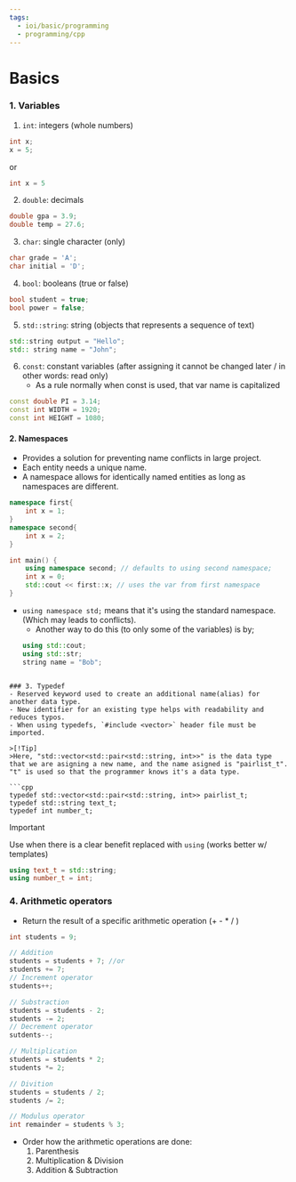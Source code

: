 ```yaml
---
tags:
  - ioi/basic/programming
  - programming/cpp
---
```

# Basics

### 1. Variables
1. `int`: integers (whole numbers)
```cpp
int x;
x = 5;
```
or
```cpp
int x = 5
```

2. `double`: decimals
```cpp
double gpa = 3.9;
double temp = 27.6;
```

3. `char`: single character (only)
```cpp
char grade = 'A';
char initial = 'D';
```

4. `bool`: booleans (true or false)
```cpp
bool student = true;
bool power = false;
```

5. `std::string`: string (objects that represents a sequence of text)
```cpp
std::string output = "Hello";
std:: string name = "John";
```

6. `const`: constant variables (after assigning it cannot be changed later / in other words: read only)
	- As a rule normally when const is used, that var name is capitalized
```cpp
const double PI = 3.14;
const int WIDTH = 1920;
const int HEIGHT = 1080;
```

#### 2. Namespaces
- Provides a solution for preventing name conflicts in large project. 
- Each entity needs a unique name.
- A namespace allows for identically named entities as long as namespaces are different.
```cpp
namespace first{
	int x = 1;
}
namespace second{
	int x = 2;
}

int main() {
	using namespace second; // defaults to using second namespace;
	int x = 0;
	std::cout << first::x; // uses the var from first namespace
}
```
- `using namespace std;` means that it's using the standard namespace. (Which may leads to conflicts).
	- Another way to do this (to only some of the variables) is by;
	```cpp
	using std::cout;
	using std::str;
	string name = "Bob";
```

### 3. Typedef
- Reserved keyword used to create an additional name(alias) for another data type.
- New identifier for an existing type helps with readability and reduces typos.
- When using typedefs, `#include <vector>` header file must be imported.

>[!Tip]
>Here, "std::vector<std::pair<std::string, int>>" is the data type that we are asigning a new name, and the name asigned is "pairlist_t". "t" is used so that the programmer knows it's a data type.

```cpp
typedef std::vector<std::pair<std::string, int>> pairlist_t;
typedef std::string text_t;
typedef int number_t;
```
 
 >[!important]
>Use when there is a clear benefit replaced with `using` (works better w/ templates)

```cpp
using text_t = std::string;
using number_t = int;
```

### 4. Arithmetic operators
- Return the result of a specific arithmetic operation (+ - * / )
```cpp
int students = 9;

// Addition
students = students + 7; //or
students += 7;
// Increment operator
students++;

// Substraction
students = students - 2;
students -= 2;
// Decrement operator 
sutdents--;

// Multiplication 
students = students * 2;
students *= 2;

// Divition
students = students / 2;
students /= 2;

// Modulus operator 
int remainder = students % 3;
```

- Order how the arithmetic operations are done:
	1. Parenthesis
	2. Multiplication & Division 
	3. Addition & Subtraction